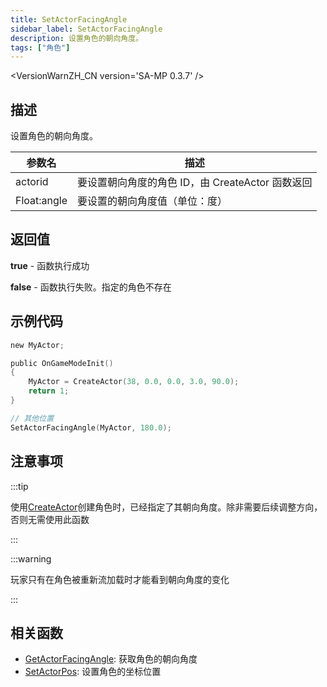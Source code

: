 ```yaml
---
title: SetActorFacingAngle
sidebar_label: SetActorFacingAngle
description: 设置角色的朝向角度。
tags: ["角色"]
---
```


<VersionWarnZH_CN version='SA-MP 0.3.7' />

## 描述

设置角色的朝向角度。

| 参数名      | 描述                                             |
| ----------- | ------------------------------------------------ |
| actorid     | 要设置朝向角度的角色 ID，由 CreateActor 函数返回 |
| Float:angle | 要设置的朝向角度值（单位：度）                   |

## 返回值

**true** - 函数执行成功

**false** - 函数执行失败。指定的角色不存在

## 示例代码

```c
new MyActor;

public OnGameModeInit()
{
    MyActor = CreateActor(38, 0.0, 0.0, 3.0, 90.0);
    return 1;
}

// 其他位置
SetActorFacingAngle(MyActor, 180.0);
```

## 注意事项

:::tip

使用[CreateActor](CreateActor)创建角色时，已经指定了其朝向角度。除非需要后续调整方向，否则无需使用此函数

:::

:::warning

玩家只有在角色被重新流加载时才能看到朝向角度的变化

:::

## 相关函数

- [GetActorFacingAngle](GetActorFacingAngle): 获取角色的朝向角度
- [SetActorPos](SetActorPos): 设置角色的坐标位置
